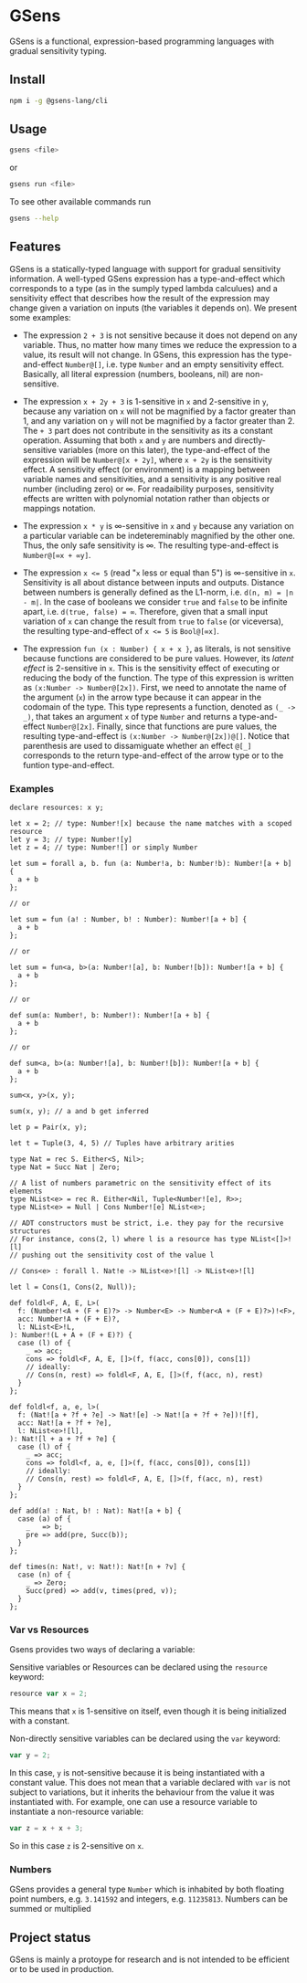# GSens

GSens is a functional, expression-based programming languages with gradual sensitivity typing.

## Install

```bash
npm i -g @gsens-lang/cli
```

## Usage

```bash
gsens <file>
```

or

```bash
gsens run <file>
```

To see other available commands run

```bash
gsens --help
```

## Features

GSens is a statically-typed language with support for gradual sensitivity information.
A well-typed GSens expression has a type-and-effect which corresponds to a type (as in the sumply typed lambda calculues) and a sensitivity effect that describes how the result of the expression may change given a variation on inputs (the variables it depends on). We present some examples:

- The expression `2 + 3` is not sensitive because it does not depend on any variable. Thus, no matter how many times we reduce the expression to a value, its result will not change. In GSens, this expression has the type-and-effect `Number@[]`, i.e. type `Number` and an empty sensitivity effect. Basically, all literal expression (numbers, booleans, nil) are non-sensitive.

- The expression `x + 2y + 3` is 1-sensitive in `x` and 2-sensitive in `y`, because any variation on `x` will not be magnified by a factor greater than 1, and any variation on `y` will not be magnified by a factor greater than 2. The `+ 3` part does not contribute in the sensitivity as its a constant operation. Assuming that both `x` and `y` are numbers and directly-sensitive variables (more on this later), the type-and-effect of the expression will be `Number@[x + 2y]`, where `x + 2y` is the sensitivity effect. A sensitivity effect (or environment) is a mapping between variable names and sensitivities, and a sensitivity is any positive real number (including zero) or $\infty$. For readaibility purposes, sensitivity effects are written with polynomial notation rather than objects or mappings notation.

- The expression `x * y` is $\infty$-sensitive in `x` and `y` because any variation on a particular variable can be indetereminably magnified by the other one. Thus, the only safe sensitivity is $\infty$. The resulting type-and-effect is `Number@[∞x + ∞y]`.

- The expression `x <= 5` (read "`x` less or equal than 5") is $\infty$-sensitive in `x`. Sensitivity is all about distance between inputs and outputs. Distance between numbers is generally defined as the L1-norm, i.e. `d(n, m) = |n - m|`. In the case of booleans we consider `true` and `false` to be infinite apart, i.e. `d(true, false) = ∞`. Therefore, given that a small input variation of `x` can change the result from `true` to `false` (or viceversa), the resulting type-and-effect of `x <= 5` is `Bool@[∞x]`.

- The expression `fun (x : Number) { x + x }`, as literals, is not sensitive because functions are considered to be pure values. However, its _latent effect_ is 2-sensitive in `x`. This is the sensitivity effect of executing or reducing the body of the function. The type of this expression is written as `(x:Number -> Number@[2x])`. First, we need to annotate the name of the argument (`x`) in the arrow type because it can appear in the codomain of the type. This type represents a function, denoted as `(_ -> _)`, that takes an argument `x` of type `Number` and returns a type-and-effect `Number@[2x]`. Finally, since that functions are pure values, the resulting type-and-effect is `(x:Number -> Number@[2x])@[]`. Notice that parenthesis are used to dissamiguate whether an effect `@[_]` corresponds to the return type-and-effect of the arrow type or to the funtion type-and-effect.

### Examples

```
declare resources: x y;

let x = 2; // type: Number![x] because the name matches with a scoped resource
let y = 3; // type: Number![y]
let z = 4; // type: Number![] or simply Number

let sum = forall a, b. fun (a: Number!a, b: Number!b): Number![a + b] {
  a + b
};

// or

let sum = fun (a! : Number, b! : Number): Number![a + b] {
  a + b
};

// or

let sum = fun<a, b>(a: Number![a], b: Number![b]): Number![a + b] {
  a + b
};

// or

def sum(a: Number!, b: Number!): Number![a + b] {
  a + b
};

// or

def sum<a, b>(a: Number![a], b: Number![b]): Number![a + b] {
  a + b
};

sum<x, y>(x, y);

sum(x, y); // a and b get inferred

let p = Pair(x, y);

let t = Tuple(3, 4, 5) // Tuples have arbitrary arities

type Nat = rec S. Either<S, Nil>;
type Nat = Succ Nat | Zero;

// A list of numbers parametric on the sensitivity effect of its elements
type NList<e> = rec R. Either<Nil, Tuple<Number![e], R>>;
type NList<e> = Null | Cons Number![e] NList<e>;

// ADT constructors must be strict, i.e. they pay for the recursive structures
// For instance, cons(2, l) where l is a resource has type NList<[]>![l]
// pushing out the sensitivity cost of the value l

// Cons<e> : forall l. Nat!e -> NList<e>![l] -> NList<e>![l]

let l = Cons(1, Cons(2, Null));

def foldl<F, A, E, L>(
  f: (Number!<A + (F + E)?> -> Number<E> -> Number<A + (F + E)?>)!<F>,
  acc: Number!A + (F + E)?,
  l: NList<E>!L,
): Number!(L + A + (F + E)?) {
  case (l) of {
    _ => acc;
    cons => foldl<F, A, E, []>(f, f(acc, cons[0]), cons[1])
    // ideally:
    // Cons(n, rest) => foldl<F, A, E, []>(f, f(acc, n), rest)
  }
};

def foldl<f, a, e, l>(
  f: (Nat![a + ?f + ?e] -> Nat![e] -> Nat![a + ?f + ?e])![f],
  acc: Nat![a + ?f + ?e],
  l: NList<e>![l],
): Nat![l + a + ?f + ?e] {
  case (l) of {
    _ => acc;
    cons => foldl<f, a, e, []>(f, f(acc, cons[0]), cons[1])
    // ideally:
    // Cons(n, rest) => foldl<F, A, E, []>(f, f(acc, n), rest)
  }
};

def add(a! : Nat, b! : Nat): Nat![a + b] {
  case (a) of {
    _   => b;
    pre => add(pre, Succ(b));
  }
};

def times(n: Nat!, v: Nat!): Nat![n + ?v] {
  case (n) of {
    _ => Zero;
    Succ(pred) => add(v, times(pred, v));
  }
};
```

### Var vs Resources

Gsens provides two ways of declaring a variable:

Sensitive variables or Resources can be declared using the `resource` keyword:

```js
resource var x = 2;
```

This means that `x` is 1-sensitive on itself, even though it is being initialized with a constant.

Non-directly sensitive variables can be declared using the `var` keyword:

```js
var y = 2;
```

In this case, `y` is not-sensitive because it is being instantiated with a constant value.
This does not mean that a variable declared with `var` is not subject to variations, but it inherits the behaviour from the value it was instantiated with.
For example, one can use a resource variable to instantiate a non-resource variable:

```js
var z = x + x + 3;
```

So in this case `z` is 2-sensitive on `x`.

### Numbers

GSens provides a general type `Number` which is inhabited by both floating point numbers, e.g. `3.141592` and integers, e.g. `11235813`.
Numbers can be summed or multiplied

## Project status

GSens is mainly a protoype for research and is not intended to be efficient or to be used in production.

